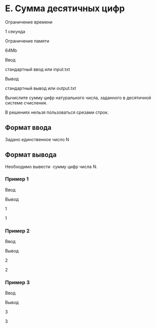 E. Сумма десятичных цифр
========================

Ограничение времени

1 секунда

Ограничение памяти

64Mb

Ввод

стандартный ввод или input.txt

Вывод

стандартный вывод или output.txt

Вычислите сумму цифр натурального числа, заданного в десятичной системе счисления.

В решениях нельзя пользоваться срезами строк.

Формат ввода
------------

Задано единственное число N

Формат вывода
-------------

Необходимо вывести  сумму цифр числа N.

### Пример 1

Ввод

Вывод

1

1

### Пример 2

Ввод

Вывод

2

2

### Пример 3

Ввод

Вывод

3

3